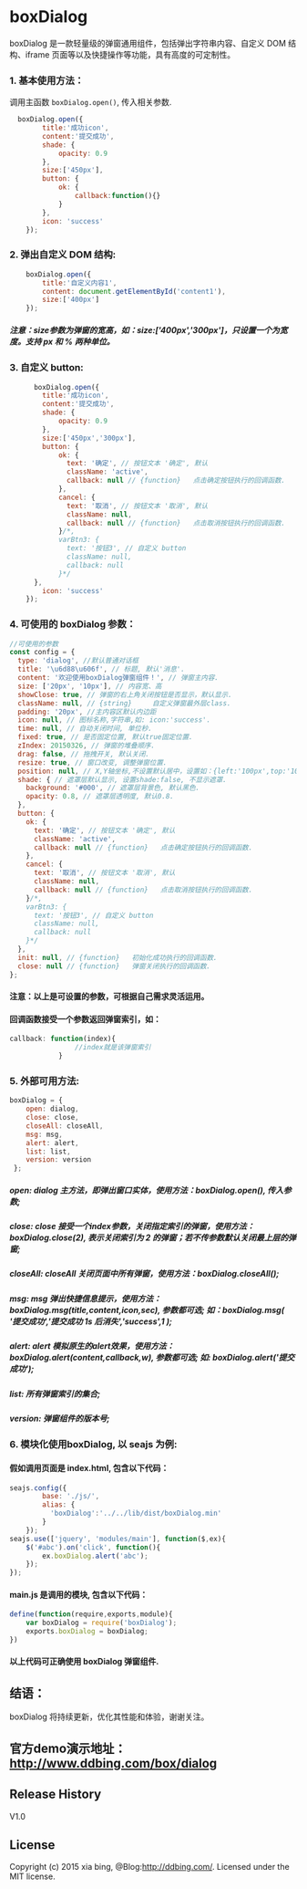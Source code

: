 # boxDialog
boxDialog 是一款轻量级的弹窗通用组件，包括弹出字符串内容、自定义 DOM 结构、iframe 页面等以及快捷操作等功能，具有高度的可定制性。


### 1. 基本使用方法：
调用主函数 `boxDialog.open()`, 传入相关参数.

```js
  boxDialog.open({
		title:'成功icon',
		content:'提交成功',
		shade: {
			opacity: 0.9
		},
		size:['450px'],
		button: {
			ok: {
				callback:function(){}
			}
		},
		icon: 'success'
	});
```

### 2. 弹出自定义 DOM 结构:

```js
    boxDialog.open({
		title:'自定义内容1',
		content: document.getElementById('content1'),
		size:['400px']
	});
```
##### 注意：size参数为弹窗的宽高，如：size:['400px','300px']，只设置一个为宽度。支持 px 和 % 两种单位。

### 3. 自定义 button:
```js
      boxDialog.open({
		title:'成功icon',
		content:'提交成功',
		shade: {
			opacity: 0.9
		},
		size:['450px','300px'],
		button: {
		    ok: {
		      text: '确定', // 按钮文本 '确定', 默认
		      className: 'active',
		      callback: null // {function}   点击确定按钮执行的回调函数.
		    },
		    cancel: {
		      text: '取消', // 按钮文本 '取消', 默认
		      className: null,
		      callback: null // {function}   点击取消按钮执行的回调函数.
		    }/*,
		    varBtn3: {
		      text: '按钮3', // 自定义 button
		      className: null,
		      callback: null
		    }*/
	  },
		icon: 'success'
	});
```

### 4. 可使用的 boxDialog 参数：

```js
//可使用的参数
const config = {
  type: 'dialog', //默认普通对话框
  title: '\u6d88\u606f', // 标题, 默认'消息'.
  content: '欢迎使用boxDialog弹窗组件！', // 弹窗主内容.
  size: ['20px', '10px'], // 内容宽、高
  showClose: true, // 弹窗的右上角关闭按钮是否显示，默认显示.
  className: null, // {string}     自定义弹窗最外层class.
  padding: '20px', //主内容区默认内边距
  icon: null, // 图标名称,字符串,如: icon:'success'.
  time: null, // 自动关闭时间, 单位秒.
  fixed: true, // 是否固定位置, 默认true固定位置.
  zIndex: 20150326, // 弹窗的堆叠顺序.
  drag: false, // 拖拽开关, 默认关闭.
  resize: true, // 窗口改变, 调整弹窗位置.
  position: null, // X,Y轴坐标,不设置默认居中，设置如：{left:'100px',top:'100px'}，4个参数分别表示位置：左，上，右，下，原理取于css语法的left、top、right、bottom.
  shade: { // 遮罩层默认显示, 设置shade:false, 不显示遮罩.
    background: '#000', // 遮罩层背景色, 默认黑色.
    opacity: 0.8, // 遮罩层透明度, 默认0.8.
  },
  button: {
    ok: {
      text: '确定', // 按钮文本 '确定', 默认
      className: 'active',
      callback: null // {function}   点击确定按钮执行的回调函数.
    },
    cancel: {
      text: '取消', // 按钮文本 '取消', 默认
      className: null,
      callback: null // {function}   点击取消按钮执行的回调函数.
    }/*,
    varBtn3: {
      text: '按钮3', // 自定义 button
      className: null,
      callback: null
    }*/
  },
  init: null, // {function}   初始化成功执行的回调函数.
  close: null // {function}   弹窗关闭执行的回调函数.
};
```
#### 注意：以上是可设置的参数，可根据自己需求灵活运用。

#### 回调函数接受一个参数返回弹窗索引，如：
```js
callback: function(index){
				//index就是该弹窗索引
			}

```


### 5. 外部可用方法:

```js
boxDialog = {
    open: dialog,
    close: close,
    closeAll: closeAll,
    msg: msg,
    alert: alert,
    list: list,
    version: version
 };
```

##### open: dialog	主方法，即弹出窗口实体，使用方法：boxDialog.open(), 传入参数;
##### close: close	接受一个index参数，关闭指定索引的弹窗，使用方法：boxDialog.close(2), 表示关闭索引为 2 的弹窗；若不传参数默认关闭最上层的弹窗;
##### closeAll: closeAll	关闭页面中所有弹窗，使用方法：boxDialog.closeAll();
##### msg: msg	弹出快捷信息提示，使用方法：boxDialog.msg(title,content,icon,sec), 参数都可选; 如：boxDialog.msg( '提交成功','提交成功 1s 后消失','success',1 );
##### alert: alert 模拟原生的alert效果，使用方法：boxDialog.alert(content,callback,w), 参数都可选; 如: boxDialog.alert('提交成功');
##### list: 所有弹窗索引的集合;
##### version: 弹窗组件的版本号;


### 6. 模块化使用boxDialog, 以 seajs 为例:
#### 假如调用页面是 index.html, 包含以下代码：
```js
seajs.config({
        base: './js/',
        alias: {
          'boxDialog':'../../lib/dist/boxDialog.min'
      	}
    });
seajs.use(['jquery', 'modules/main'], function($,ex){
	$('#abc').on('click', function(){
		ex.boxDialog.alert('abc');
	});
});
```
#### main.js 是调用的模块, 包含以下代码：
```js
define(function(require,exports,module){
	var boxDialog = require('boxDialog');
	exports.boxDialog = boxDialog;
})
```
#### 以上代码可正确使用 boxDialog 弹窗组件.

## 结语：
boxDialog 将持续更新，优化其性能和体验，谢谢关注。

## 官方demo演示地址：http://www.ddbing.com/box/dialog

## Release History
V1.0

## License
Copyright (c) 2015 xia bing, @Blog:http://ddbing.com/. Licensed under the MIT license.
